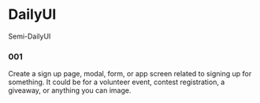 # DailyUI
Semi-DailyUI

### 001
Create a sign up page, modal, form, or app screen related to signing up for something. It could be for a volunteer event, contest registration, a giveaway, or anything you can image.